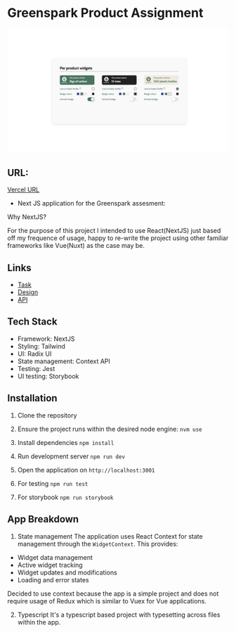 # Greenspark Product Assignment

![The final look](public/assets/images/final.png)

## URL:

[Vercel URL](https://greenspark-sigma.vercel.app/)

- Next JS application for the Greenspark assesment:

Why NextJS?

For the purpose of this project I intended to use React(NextJS) just based off my frequence of usage, happy to re-write the project using other familiar frameworks like Vue(Nuxt) as the case may be.

## Links

- [Task](https://drive.google.com/file/d/1ISb15W3a_MYC5fTgia0wDFgKmso75RGi/view)
- [Design](https://www.figma.com/file/EpzAE594mkDkMvg09WTqpb/Frontend-task?node-id=0%3A1)
- [API](https://b795b019-1f84-41f4-93a3-a702d686c75a.mock.pstmn.io/product-widgets)

## Tech Stack

- Framework: NextJS
- Styling: Tailwind
- UI: Radix UI
- State management: Context API
- Testing: Jest
- UI testing: Storybook

## Installation

1. Clone the repository

2. Ensure the project runs within the desired node engine:
   `nvm use`

3. Install dependencies
   `npm install`

4. Run development server
   `npm run dev`

5. Open the application on
   `http://localhost:3001`

6. For testing
   `npm run test`

7. For storybook
   `npm run storybook`

## App Breakdown

1. State management
   The application uses React Context for state management through the `WidgetContext`. This provides:

- Widget data management
- Active widget tracking
- Widget updates and modifications
- Loading and error states

Decided to use context because the app is a simple project and does not require usage of Redux which is similar to Vuex for Vue applications.

2. Typescript
   It's a typescript based project with typesetting across files within the app.
